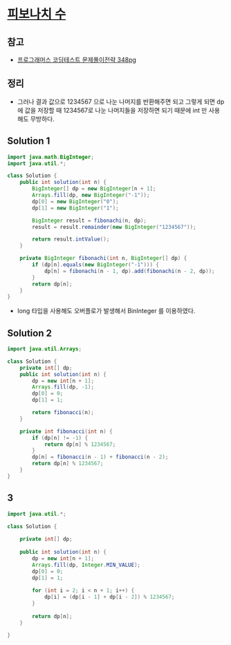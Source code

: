 # [피보나치 수](https://programmers.co.kr/learn/courses/30/lessons/12945)

## 참고

- [프로그래머스 코딩테스트 문제풀이전략 348pg](https://github.com/gilbutITbook/080337/blob/main/10장/피보나치_수.java)

## 정리

- 그러나 결과 값으로 1234567 으로 나눈 나머지를 반환해주면 되고 그렇게 되면 dp 에 값을 저장할 때 1234567로 나눈 나머지들을 저장하면 되기 때문에 int 만 사용해도 무방하다.

## Solution 1

```java
import java.math.BigInteger;
import java.util.*;

class Solution {
    public int solution(int n) {
        BigInteger[] dp = new BigInteger[n + 1];
        Arrays.fill(dp, new BigInteger("-1"));
        dp[0] = new BigInteger("0");
        dp[1] = new BigInteger("1");

        BigInteger result = fibonachi(n, dp);
        result = result.remainder(new BigInteger("1234567"));

        return result.intValue();
    }

    private BigInteger fibonachi(int n, BigInteger[] dp) {
        if (dp[n].equals(new BigInteger("-1"))) {
            dp[n] = fibonachi(n - 1, dp).add(fibonachi(n - 2, dp));
        }
        return dp[n];
    }
}
```

- long 타입을 사용해도 오버플로가 발생해서 BinInteger 를 이용하였다.

## Solution 2

```java
import java.util.Arrays;

class Solution {
    private int[] dp;
    public int solution(int n) {
        dp = new int[n + 1];
        Arrays.fill(dp, -1);
        dp[0] = 0;
        dp[1] = 1;

        return fibonacci(n);
    }

    private int fibonacci(int n) {
        if (dp[n] != -1) {
            return dp[n] % 1234567;
        }
        dp[n] = fibonacci(n - 1) + fibonacci(n - 2);
        return dp[n] % 1234567;
    }
}
```

## 3

```java
import java.util.*;

class Solution {
    
    private int[] dp;
    
    public int solution(int n) {
        dp = new int[n + 1];
        Arrays.fill(dp, Integer.MIN_VALUE);
        dp[0] = 0;
        dp[1] = 1;
        
        for (int i = 2; i < n + 1; i++) {
            dp[i] = (dp[i - 1] + dp[i - 2]) % 1234567;
        }
        
        return dp[n];
    }
    
}
```
